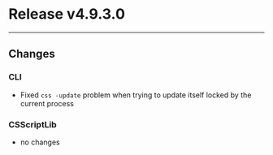 # Release v4.9.3.0

---

## Changes

### CLI

- Fixed `css -update` problem when trying to update itself locked by the current process

### CSScriptLib

- no changes
